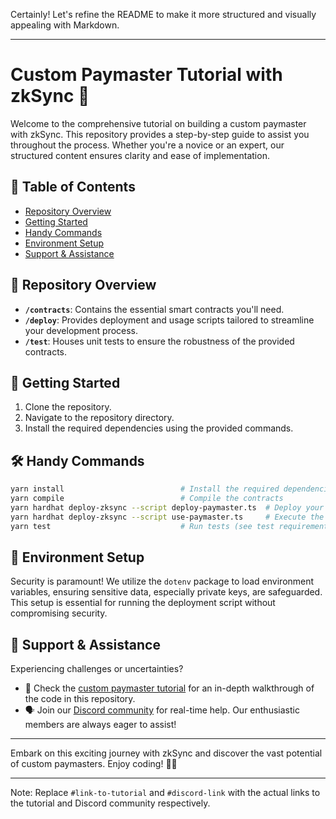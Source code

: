 Certainly! Let's refine the README to make it more structured and visually appealing with Markdown.

---

# Custom Paymaster Tutorial with zkSync 🚀

Welcome to the comprehensive tutorial on building a custom paymaster with zkSync. This repository provides a step-by-step guide to assist you throughout the process. Whether you're a novice or an expert, our structured content ensures clarity and ease of implementation.

## 🌌 Table of Contents

- [Repository Overview](#repository-overview)
- [Getting Started](#getting-started)
- [Handy Commands](#handy-commands)
- [Environment Setup](#environment-setup)
- [Support & Assistance](#support--assistance)

## 📂 Repository Overview

- **`/contracts`**: Contains the essential smart contracts you'll need.
- **`/deploy`**: Provides deployment and usage scripts tailored to streamline your development process.
- **`/test`**: Houses unit tests to ensure the robustness of the provided contracts.

## 🚀 Getting Started

1. Clone the repository.
2. Navigate to the repository directory.
3. Install the required dependencies using the provided commands.

## 🛠️ Handy Commands

```bash
yarn install                          # Install the required dependencies
yarn compile                          # Compile the contracts
yarn hardhat deploy-zksync --script deploy-paymaster.ts  # Deploy your contracts
yarn hardhat deploy-zksync --script use-paymaster.ts     # Execute the use-paymaster script
yarn test                             # Run tests (see test requirements below)
```

## 🌳 Environment Setup

Security is paramount! We utilize the `dotenv` package to load environment variables, ensuring sensitive data, especially private keys, are safeguarded. This setup is essential for running the deployment script without compromising security.

## 🌟 Support & Assistance

Experiencing challenges or uncertainties?

- 📖 Check the [custom paymaster tutorial](#link-to-tutorial) for an in-depth walkthrough of the code in this repository.
- 🗣️ Join our [Discord community](#discord-link) for real-time help. Our enthusiastic members are always eager to assist!

---

Embark on this exciting journey with zkSync and discover the vast potential of custom paymasters. Enjoy coding! 🌌🚀

---

Note: Replace `#link-to-tutorial` and `#discord-link` with the actual links to the tutorial and Discord community respectively.

